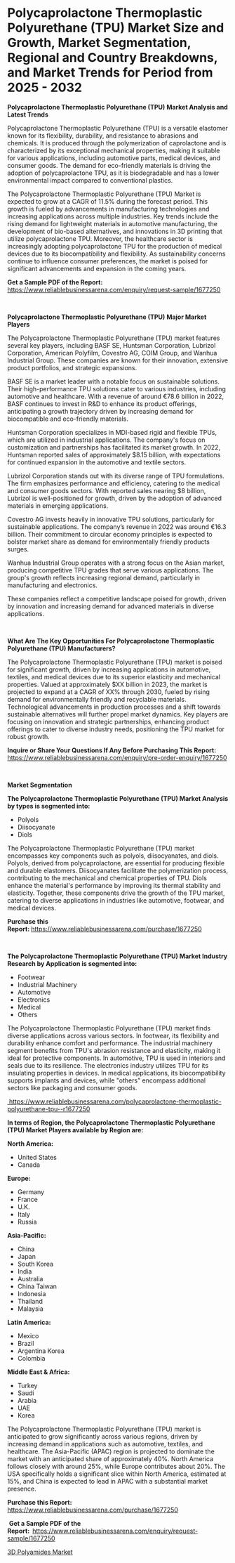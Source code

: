 <p><h1>Polycaprolactone Thermoplastic Polyurethane (TPU) Market Size and Growth, Market Segmentation, Regional and Country Breakdowns, and Market Trends for Period from 2025 -  2032</h1></p><p><strong>Polycaprolactone Thermoplastic Polyurethane (TPU) Market Analysis and Latest Trends</strong></p>
<p><p>Polycaprolactone Thermoplastic Polyurethane (TPU) is a versatile elastomer known for its flexibility, durability, and resistance to abrasions and chemicals. It is produced through the polymerization of caprolactone and is characterized by its exceptional mechanical properties, making it suitable for various applications, including automotive parts, medical devices, and consumer goods. The demand for eco-friendly materials is driving the adoption of polycaprolactone TPU, as it is biodegradable and has a lower environmental impact compared to conventional plastics.</p><p>The Polycaprolactone Thermoplastic Polyurethane (TPU) Market is expected to grow at a CAGR of 11.5% during the forecast period. This growth is fueled by advancements in manufacturing technologies and increasing applications across multiple industries. Key trends include the rising demand for lightweight materials in automotive manufacturing, the development of bio-based alternatives, and innovations in 3D printing that utilize polycaprolactone TPU. Moreover, the healthcare sector is increasingly adopting polycaprolactone TPU for the production of medical devices due to its biocompatibility and flexibility. As sustainability concerns continue to influence consumer preferences, the market is poised for significant advancements and expansion in the coming years.</p></p>
<p><strong>Get a Sample PDF of the Report:&nbsp;</strong> <a href="https://www.reliablebusinessarena.com/enquiry/request-sample/1677250?utm_campaign=3224&utm_medium=2&utm_source=Github&utm_content=ia&utm_term=24032025&utm_id=polycaprolactone-thermoplastic-polyurethane-tpu">https://www.reliablebusinessarena.com/enquiry/request-sample/1677250</a></p>
<p>&nbsp;</p>
<p><strong>Polycaprolactone Thermoplastic Polyurethane (TPU) Major Market Players</strong></p>
<p><p>The Polycaprolactone Thermoplastic Polyurethane (TPU) market features several key players, including BASF SE, Huntsman Corporation, Lubrizol Corporation, American Polyfilm, Covestro AG, COIM Group, and Wanhua Industrial Group. These companies are known for their innovation, extensive product portfolios, and strategic expansions.</p><p>BASF SE is a market leader with a notable focus on sustainable solutions. Their high-performance TPU solutions cater to various industries, including automotive and healthcare. With a revenue of around €78.6 billion in 2022, BASF continues to invest in R&D to enhance its product offerings, anticipating a growth trajectory driven by increasing demand for biocompatible and eco-friendly materials.</p><p>Huntsman Corporation specializes in MDI-based rigid and flexible TPUs, which are utilized in industrial applications. The company's focus on customization and partnerships has facilitated its market growth. In 2022, Huntsman reported sales of approximately $8.15 billion, with expectations for continued expansion in the automotive and textile sectors.</p><p>Lubrizol Corporation stands out with its diverse range of TPU formulations. The firm emphasizes performance and efficiency, catering to the medical and consumer goods sectors. With reported sales nearing $8 billion, Lubrizol is well-positioned for growth, driven by the adoption of advanced materials in emerging applications.</p><p>Covestro AG invests heavily in innovative TPU solutions, particularly for sustainable applications. The company’s revenue in 2022 was around €16.3 billion. Their commitment to circular economy principles is expected to bolster market share as demand for environmentally friendly products surges.</p><p>Wanhua Industrial Group operates with a strong focus on the Asian market, producing competitive TPU grades that serve various applications. The group's growth reflects increasing regional demand, particularly in manufacturing and electronics.</p><p>These companies reflect a competitive landscape poised for growth, driven by innovation and increasing demand for advanced materials in diverse applications.</p></p>
<p>&nbsp;</p>
<p><strong>What Are The Key Opportunities For Polycaprolactone Thermoplastic Polyurethane (TPU) Manufacturers?</strong></p>
<p><p>The Polycaprolactone Thermoplastic Polyurethane (TPU) market is poised for significant growth, driven by increasing applications in automotive, textiles, and medical devices due to its superior elasticity and mechanical properties. Valued at approximately $XX billion in 2023, the market is projected to expand at a CAGR of XX% through 2030, fueled by rising demand for environmentally friendly and recyclable materials. Technological advancements in production processes and a shift towards sustainable alternatives will further propel market dynamics. Key players are focusing on innovation and strategic partnerships, enhancing product offerings to cater to diverse industry needs, positioning the TPU market for robust growth.</p></p>
<p><strong>Inquire or Share Your Questions If Any Before Purchasing This Report:</strong> <a href="https://www.reliablebusinessarena.com/enquiry/pre-order-enquiry/1677250?utm_campaign=3224&utm_medium=2&utm_source=Github&utm_content=ia&utm_term=24032025&utm_id=polycaprolactone-thermoplastic-polyurethane-tpu">https://www.reliablebusinessarena.com/enquiry/pre-order-enquiry/1677250</a></p>
<p>&nbsp;</p>
<p><strong>Market Segmentation</strong></p>
<p><strong>The Polycaprolactone Thermoplastic Polyurethane (TPU) Market Analysis by types is segmented into:</strong></p>
<p><ul><li>Polyols</li><li>Diisocyanate</li><li>Diols</li></ul></p>
<p><p>The Polycaprolactone Thermoplastic Polyurethane (TPU) market encompasses key components such as polyols, diisocyanates, and diols. Polyols, derived from polycaprolactone, are essential for producing flexible and durable elastomers. Diisocyanates facilitate the polymerization process, contributing to the mechanical and chemical properties of TPU. Diols enhance the material's performance by improving its thermal stability and elasticity. Together, these components drive the growth of the TPU market, catering to diverse applications in industries like automotive, footwear, and medical devices.</p></p>
<p><strong>Purchase this Report:&nbsp;</strong><a href="https://www.reliablebusinessarena.com/purchase/1677250?utm_campaign=3224&utm_medium=2&utm_source=Github&utm_content=ia&utm_term=24032025&utm_id=polycaprolactone-thermoplastic-polyurethane-tpu">https://www.reliablebusinessarena.com/purchase/1677250</a></p>
<p>&nbsp;</p>
<p><strong>The Polycaprolactone Thermoplastic Polyurethane (TPU) Market Industry Research by Application is segmented into:</strong></p>
<p><ul><li>Footwear</li><li>Industrial Machinery</li><li>Automotive</li><li>Electronics</li><li>Medical</li><li>Others</li></ul></p>
<p><p>The Polycaprolactone Thermoplastic Polyurethane (TPU) market finds diverse applications across various sectors. In footwear, its flexibility and durability enhance comfort and performance. The industrial machinery segment benefits from TPU's abrasion resistance and elasticity, making it ideal for protective components. In automotive, TPU is used in interiors and seals due to its resilience. The electronics industry utilizes TPU for its insulating properties in devices. In medical applications, its biocompatibility supports implants and devices, while "others" encompass additional sectors like packaging and consumer goods.</p></p>
<p><a href="https://www.reliablebusinessarena.com/polycaprolactone-thermoplastic-polyurethane-tpu--r1677250?utm_campaign=3224&utm_medium=2&utm_source=Github&utm_content=ia&utm_term=24032025&utm_id=polycaprolactone-thermoplastic-polyurethane-tpu">&nbsp;https://www.reliablebusinessarena.com/polycaprolactone-thermoplastic-polyurethane-tpu--r1677250</a></p>
<p><strong>In terms of Region, the Polycaprolactone Thermoplastic Polyurethane (TPU) Market Players available by Region are:</strong></p>
<p>
    <p> <strong> North America: </strong>
        <ul>
            <li>United States</li>
            <li>Canada</li>
        </ul>
        </p> 
    <p> <strong> Europe: </strong>
        <ul>
            <li>Germany</li>
            <li>France</li>
            <li>U.K.</li>
            <li>Italy</li>
            <li>Russia</li>
        </ul>
        </p> 
    <p> <strong> Asia-Pacific: </strong>
        <ul>
            <li>China</li>
            <li>Japan</li>
            <li>South Korea</li>
            <li>India</li>
            <li>Australia</li>
            <li>China Taiwan</li>
            <li>Indonesia</li>
            <li>Thailand</li>
            <li>Malaysia</li>
        </ul>
        </p> 
    <p> <strong> Latin America: </strong>
        <ul>
            <li>Mexico</li>
            <li>Brazil</li>
            <li>Argentina Korea</li>
            <li>Colombia</li>
        </ul>
        </p> 
    <p> <strong> Middle East & Africa: </strong>
        <ul>
            <li>Turkey</li>
            <li>Saudi</li>
            <li>Arabia</li>
            <li>UAE</li>
            <li>Korea</li>
        </ul>
    </p>
    </p>
<p><p>The Polycaprolactone Thermoplastic Polyurethane (TPU) market is anticipated to grow significantly across various regions, driven by increasing demand in applications such as automotive, textiles, and healthcare. The Asia-Pacific (APAC) region is projected to dominate the market with an anticipated share of approximately 40%. North America follows closely with around 25%, while Europe contributes about 20%. The USA specifically holds a significant slice within North America, estimated at 15%, and China is expected to lead in APAC with a substantial market presence.</p></p>
<p><strong>Purchase this Report: </strong><a href="https://www.reliablebusinessarena.com/purchase/1677250?utm_campaign=3224&utm_medium=2&utm_source=Github&utm_content=ia&utm_term=24032025&utm_id=polycaprolactone-thermoplastic-polyurethane-tpu">https://www.reliablebusinessarena.com/purchase/1677250</a></p>
<p>&nbsp;<strong>Get a Sample PDF of the Report:&nbsp;&nbsp;</strong><a href="https://www.reliablebusinessarena.com/enquiry/request-sample/1677250?utm_campaign=3224&utm_medium=2&utm_source=Github&utm_content=ia&utm_term=24032025&utm_id=polycaprolactone-thermoplastic-polyurethane-tpu">https://www.reliablebusinessarena.com/enquiry/request-sample/1677250</a></p>
<p><strong></strong></p>
<p><p><a href="https://github.com/daemluari/Market-Research-Report-List-1/blob/main/3d-polyamides-market.md?utm_campaign=3224&utm_medium=2&utm_source=Github&utm_content=ia&utm_term=24032025&utm_id=polycaprolactone-thermoplastic-polyurethane-tpu">3D Polyamides Market</a></p></p>